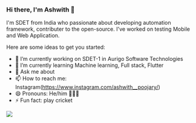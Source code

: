 ### Hi there, I'm Ashwith 👋


I'm SDET from India who passionate about developing automation framework, contributer to the open-source. I've worked on testing Mobile and Web Application.

Here are some ideas to get you started:

- 🔭 I’m currently working on SDET-1 in Aurigo Software Technologies 
- 🌱 I’m currently learning Machine learning, Full stack, Flutter
- 💬 Ask me about 
- 📫 How to reach me: Instagram(https://www.instagram.com/ashwith__poojary/) 
- 😄 Pronouns:  He/him 👨🏽‍💻
- ⚡ Fun fact: play cricket

<img src="https://github-readme-stats.vercel.app/api?username=ashwithpoojary98&show_icons=true&&theme=dark"/>

